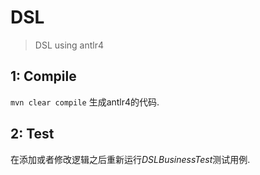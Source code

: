 # DSL
> DSL using antlr4

## 1: Compile
`mvn clear compile` 生成antlr4的代码.

## 2: Test
在添加或者修改逻辑之后重新运行*DSLBusinessTest*测试用例.